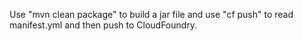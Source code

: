 
Use "mvn clean package" to build a jar file and use "cf push" to read manifest.yml and then push to CloudFoundry.
